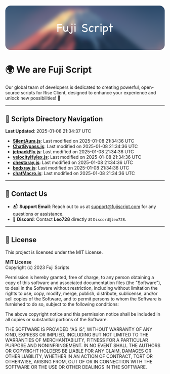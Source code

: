 ![Banner](.github/b.webp)

# 🌍 **We are Fuji Script**

Our global team of developers is dedicated to creating powerful, open-source scripts for Rise Client, designed to enhance your experience and unlock new possibilities! 🌟

---
<!-- SCRIPTS_NAVIGATION_START -->
## 📂 **Scripts Directory Navigation**

**Last Updated**: 2025-01-08 21:34:37 UTC

- **[SilentAura.js](scripts/SilentAura.js)**: Last modified on 2025-01-08 21:34:36 UTC
- **[ChatBypass.js](scripts/ChatBypass.js)**: Last modified on 2025-01-08 21:34:36 UTC
- **[jetpackFly.js](scripts/jetpackFly.js)**: Last modified on 2025-01-08 21:34:36 UTC
- **[velocityHylex.js](scripts/velocityHylex.js)**: Last modified on 2025-01-08 21:34:36 UTC
- **[chestxray.js](scripts/chestxray.js)**: Last modified on 2025-01-08 21:34:36 UTC
- **[bedxray.js](scripts/bedxray.js)**: Last modified on 2025-01-08 21:34:36 UTC
- **[chatMacro.js](scripts/chatMacro.js)**: Last modified on 2025-01-08 21:34:36 UTC

<!-- SCRIPTS_NAVIGATION_END -->

---

## 💬 **Contact Us**  
- 📬 **Support Email**: Reach out to us at [support@fujiscript.com](mailto:support@fujiscript.com) for any questions or assistance.  
- 💬 **Discord**: Contact **Leo728** directly at `Discord@leo728`.

---

## 📜 **License**

This project is licensed under the MIT License.  

**MIT License**  
Copyright (c) 2023 Fuji Scripts  

Permission is hereby granted, free of charge, to any person obtaining a copy of this software and associated documentation files (the "Software"), to deal in the Software without restriction, including without limitation the rights to use, copy, modify, merge, publish, distribute, sublicense, and/or sell copies of the Software, and to permit persons to whom the Software is furnished to do so, subject to the following conditions:  

The above copyright notice and this permission notice shall be included in all copies or substantial portions of the Software.  

THE SOFTWARE IS PROVIDED "AS IS", WITHOUT WARRANTY OF ANY KIND, EXPRESS OR IMPLIED, INCLUDING BUT NOT LIMITED TO THE WARRANTIES OF MERCHANTABILITY, FITNESS FOR A PARTICULAR PURPOSE AND NONINFRINGEMENT. IN NO EVENT SHALL THE AUTHORS OR COPYRIGHT HOLDERS BE LIABLE FOR ANY CLAIM, DAMAGES OR OTHER LIABILITY, WHETHER IN AN ACTION OF CONTRACT, TORT OR OTHERWISE, ARISING FROM, OUT OF OR IN CONNECTION WITH THE SOFTWARE OR THE USE OR OTHER DEALINGS IN THE SOFTWARE.  
